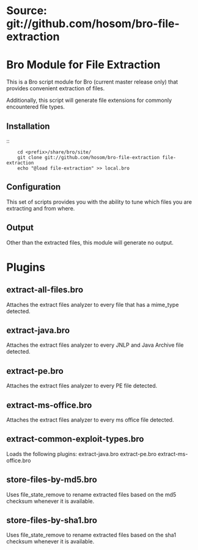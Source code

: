Source: git://github.com/hosom/bro-file-extraction
==================================================


Bro Module for File Extraction
==============================

This is a Bro script module for Bro (current master release only) that provides convenient extraction of files.

Additionally, this script will generate file extensions for commonly encountered file types.

Installation
------------

::

		cd <prefix>/share/bro/site/
		git clone git://github.com/hosom/bro-file-extraction file-extraction
		echo "@load file-extraction" >> local.bro

Configuration
-------------

This set of scripts provides you with the ability to tune which files you are extracting and from where.

Output
-------------

Other than the extracted files, this module will generate no output.

Plugins
===============================

extract-all-files.bro
-------------

Attaches the extract files analyzer to every file that has a mime_type detected.

extract-java.bro
-------------

Attaches the extract files analyzer to every JNLP and Java Archive file detected.

extract-pe.bro
-------------

Attaches the extract files analyzer to every PE file detected.

extract-ms-office.bro
-------------

Attaches the extract files analyzer to every ms office file detected.

extract-common-exploit-types.bro
-------------

Loads the following plugins:
extract-java.bro
extract-pe.bro
extract-ms-office.bro

store-files-by-md5.bro
-------------

Uses file_state_remove to rename extracted files based on the md5 checksum whenever it is available.

store-files-by-sha1.bro
-------------

Uses file_state_remove to rename extracted files based on the sha1 checksum whenever it is available.
